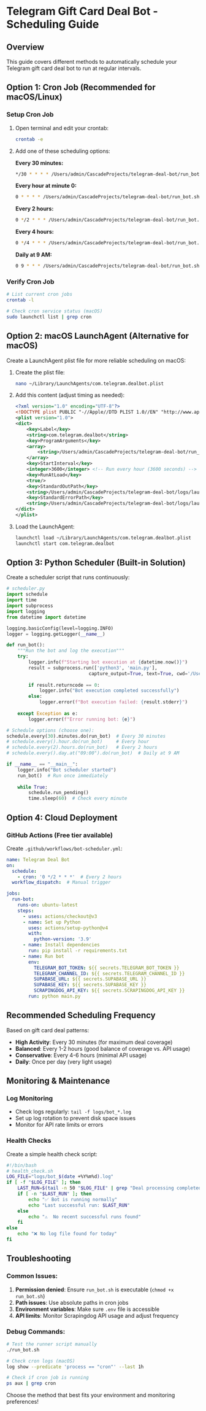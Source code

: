 # Telegram Gift Card Deal Bot - Scheduling Guide

## Overview
This guide covers different methods to automatically schedule your Telegram gift card deal bot to run at regular intervals.

## Option 1: Cron Job (Recommended for macOS/Linux)

### Setup Cron Job
1. Open terminal and edit your crontab:
   ```bash
   crontab -e
   ```

2. Add one of these scheduling options:

   **Every 30 minutes:**
   ```bash
   */30 * * * * /Users/admin/CascadeProjects/telegram-deal-bot/run_bot.sh
   ```

   **Every hour at minute 0:**
   ```bash
   0 * * * * /Users/admin/CascadeProjects/telegram-deal-bot/run_bot.sh
   ```

   **Every 2 hours:**
   ```bash
   0 */2 * * * /Users/admin/CascadeProjects/telegram-deal-bot/run_bot.sh
   ```

   **Every 4 hours:**
   ```bash
   0 */4 * * * /Users/admin/CascadeProjects/telegram-deal-bot/run_bot.sh
   ```

   **Daily at 9 AM:**
   ```bash
   0 9 * * * /Users/admin/CascadeProjects/telegram-deal-bot/run_bot.sh
   ```

### Verify Cron Job
```bash
# List current cron jobs
crontab -l

# Check cron service status (macOS)
sudo launchctl list | grep cron
```

## Option 2: macOS LaunchAgent (Alternative for macOS)

Create a LaunchAgent plist file for more reliable scheduling on macOS:

1. Create the plist file:
   ```bash
   nano ~/Library/LaunchAgents/com.telegram.dealbot.plist
   ```

2. Add this content (adjust timing as needed):
   ```xml
   <?xml version="1.0" encoding="UTF-8"?>
   <!DOCTYPE plist PUBLIC "-//Apple//DTD PLIST 1.0//EN" "http://www.apple.com/DTDs/PropertyList-1.0.dtd">
   <plist version="1.0">
   <dict>
       <key>Label</key>
       <string>com.telegram.dealbot</string>
       <key>ProgramArguments</key>
       <array>
           <string>/Users/admin/CascadeProjects/telegram-deal-bot/run_bot.sh</string>
       </array>
       <key>StartInterval</key>
       <integer>3600</integer> <!-- Run every hour (3600 seconds) -->
       <key>RunAtLoad</key>
       <true/>
       <key>StandardOutPath</key>
       <string>/Users/admin/CascadeProjects/telegram-deal-bot/logs/launchd.log</string>
       <key>StandardErrorPath</key>
       <string>/Users/admin/CascadeProjects/telegram-deal-bot/logs/launchd_error.log</string>
   </dict>
   </plist>
   ```

3. Load the LaunchAgent:
   ```bash
   launchctl load ~/Library/LaunchAgents/com.telegram.dealbot.plist
   launchctl start com.telegram.dealbot
   ```

## Option 3: Python Scheduler (Built-in Solution)

Create a scheduler script that runs continuously:

```python
# scheduler.py
import schedule
import time
import subprocess
import logging
from datetime import datetime

logging.basicConfig(level=logging.INFO)
logger = logging.getLogger(__name__)

def run_bot():
    """Run the bot and log the execution"""
    try:
        logger.info(f"Starting bot execution at {datetime.now()}")
        result = subprocess.run(['python3', 'main.py'], 
                              capture_output=True, text=True, cwd='/Users/admin/CascadeProjects/telegram-deal-bot')
        
        if result.returncode == 0:
            logger.info("Bot execution completed successfully")
        else:
            logger.error(f"Bot execution failed: {result.stderr}")
            
    except Exception as e:
        logger.error(f"Error running bot: {e}")

# Schedule options (choose one):
schedule.every(30).minutes.do(run_bot)  # Every 30 minutes
# schedule.every().hour.do(run_bot)     # Every hour
# schedule.every(2).hours.do(run_bot)   # Every 2 hours
# schedule.every().day.at("09:00").do(run_bot)  # Daily at 9 AM

if __name__ == "__main__":
    logger.info("Bot scheduler started")
    run_bot()  # Run once immediately
    
    while True:
        schedule.run_pending()
        time.sleep(60)  # Check every minute
```

## Option 4: Cloud Deployment

### GitHub Actions (Free tier available)
Create `.github/workflows/bot-scheduler.yml`:

```yaml
name: Telegram Deal Bot
on:
  schedule:
    - cron: '0 */2 * * *'  # Every 2 hours
  workflow_dispatch:  # Manual trigger

jobs:
  run-bot:
    runs-on: ubuntu-latest
    steps:
      - uses: actions/checkout@v3
      - name: Set up Python
        uses: actions/setup-python@v4
        with:
          python-version: '3.9'
      - name: Install dependencies
        run: pip install -r requirements.txt
      - name: Run bot
        env:
          TELEGRAM_BOT_TOKEN: ${{ secrets.TELEGRAM_BOT_TOKEN }}
          TELEGRAM_CHANNEL_ID: ${{ secrets.TELEGRAM_CHANNEL_ID }}
          SUPABASE_URL: ${{ secrets.SUPABASE_URL }}
          SUPABASE_KEY: ${{ secrets.SUPABASE_KEY }}
          SCRAPINGDOG_API_KEY: ${{ secrets.SCRAPINGDOG_API_KEY }}
        run: python main.py
```

## Recommended Scheduling Frequency

Based on gift card deal patterns:

- **High Activity**: Every 30 minutes (for maximum deal coverage)
- **Balanced**: Every 1-2 hours (good balance of coverage vs. API usage)
- **Conservative**: Every 4-6 hours (minimal API usage)
- **Daily**: Once per day (very light usage)

## Monitoring & Maintenance

### Log Monitoring
- Check logs regularly: `tail -f logs/bot_*.log`
- Set up log rotation to prevent disk space issues
- Monitor for API rate limits or errors

### Health Checks
Create a simple health check script:

```bash
#!/bin/bash
# health_check.sh
LOG_FILE="logs/bot_$(date +%Y%m%d).log"
if [ -f "$LOG_FILE" ]; then
    LAST_RUN=$(tail -n 50 "$LOG_FILE" | grep "Deal processing completed" | tail -n 1)
    if [ -n "$LAST_RUN" ]; then
        echo "✅ Bot is running normally"
        echo "Last successful run: $LAST_RUN"
    else
        echo "⚠️  No recent successful runs found"
    fi
else
    echo "❌ No log file found for today"
fi
```

## Troubleshooting

### Common Issues:
1. **Permission denied**: Ensure `run_bot.sh` is executable (`chmod +x run_bot.sh`)
2. **Path issues**: Use absolute paths in cron jobs
3. **Environment variables**: Make sure `.env` file is accessible
4. **API limits**: Monitor Scrapingdog API usage and adjust frequency

### Debug Commands:
```bash
# Test the runner script manually
./run_bot.sh

# Check cron logs (macOS)
log show --predicate 'process == "cron"' --last 1h

# Check if cron job is running
ps aux | grep cron
```

Choose the method that best fits your environment and monitoring preferences!

